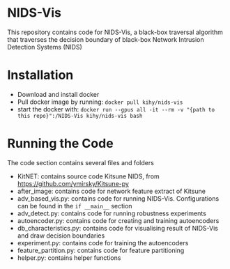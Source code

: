 # NIDS-Vis
This repository contains code for NIDS-Vis, a black-box traversal algorithm that traverses the decision boundary of black-box Network Intrusion Detection Systems (NIDS)

# Installation
- Download and install docker
- Pull docker image by running: ``docker pull kihy/nids-vis``
- start the docker with: ``docker run --gpus all -it --rm -v "{path to this repo}":/NIDS-Vis kihy/nids-vis bash``

# Running the Code
The code section contains several files and folders
- KitNET: contains source code Kitsune NIDS, from https://github.com/ymirsky/Kitsune-py
- after_image: contains code for network feature extract of Kitsune
- adv_based_vis.py: contains code for running NIDS-Vis. Configurations can be found in the ``if __main__`` section
- adv_detect.py: contains code for running robustness experiments
- autoencoder.py: contains code for creating and training autoencoders
- db_characteristics.py: contains code for visualising result of NIDS-Vis and draw decision boundaries
- experiment.py: contains code for training the autoencoders
- feature_partition.py: contains code for feature partitioning
- helper.py: contains helper functions 
